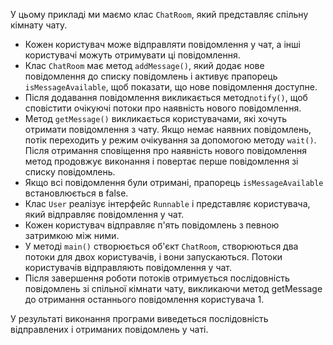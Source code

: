 У цьому прикладі ми маємо клас `ChatRoom`, який представляє спільну кімнату чату. 

- Кожен користувач може відправляти повідомлення у чат, а інші користувачі можуть отримувати ці повідомлення.
- Клас `ChatRoom` має метод `addMessage()`, який додає нове повідомлення до списку повідомлень і активує прапорець
 `isMessageAvailable`, щоб показати, що нове повідомлення доступне. 
- Після додавання повідомлення викликається метод`notify()`, щоб сповістити очікуючі потоки
  про наявність нового повідомлення.
- Метод `getMessage()` викликається користувачами, які хочуть отримати повідомлення з чату. Якщо немає наявних 
  повідомлень, потік переходить у режим очікування за допомогою методу `wait()`. Після отримання сповіщення про 
  наявність нового повідомлення метод продовжує виконання і повертає перше повідомлення зі списку повідомлень. 
- Якщо всі повідомлення були отримані, прапорець `isMessageAvailable` встановлюється в false. 
- Клас `User` реалізує інтерфейс `Runnable` і представляє користувача, який відправляє повідомлення у чат. 
- Кожен користувач відправляє п'ять повідомлень з певною затримкою між ними.
- У методі `main()` створюється об'єкт `ChatRoom`, створюються два потоки для двох користувачів, і вони запускаються.
  Потоки користувачів відправляють повідомлення у чат. 
- Після завершення роботи потоків отримується послідовність повідомлень зі спільної кімнати чату,
  викликаючи метод getMessage до отримання останнього повідомлення користувача 1.

У результаті виконання програми виведеться послідовність відправлених і отриманих повідомлень у чаті.